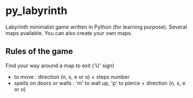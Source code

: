 # py_labyrinth

Labyrinth minimalist game written in Python (for learning purpose).
Several maps available. You can also create your own maps.

## Rules of the game

Find your way around a map to exit ('U' sign)
- to move : direction (n, s, e or o) + steps number
- spells on doors or walls : 'm' to wall up, 'p' to pierce + direction (n, s, e or o)